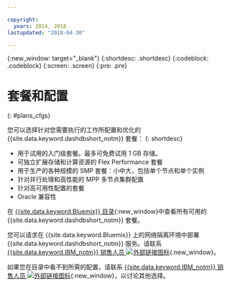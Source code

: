 ```yaml
---

copyright:
  years: 2014, 2018
lastupdated: "2018-04-30"

---
```


<!-- Attribute definitions --> 
{:new_window: target="_blank"}
{:shortdesc: .shortdesc}
{:codeblock: .codeblock}
{:screen: .screen}
{:pre: .pre}

# 套餐和配置
{: #plans_cfgs}

您可以选择针对您需要执行的工作所配置和优化的 {{site.data.keyword.dashdbshort_notm}} 套餐：
{: shortdesc}

   * 用于试用的入门级套餐。最多可免费试用 1 GB 存储。
   * 可独立扩展存储和计算资源的 Flex Performance 套餐
   * 用于生产的各种规模的 SMP 套餐：小中大，包括单个节点和单个实例
   * 针对并行处理和高性能的 MPP 多节点集群配置
   * 针对高可用性配置的套餐
   * Oracle 兼容性

在 [{{site.data.keyword.Bluemix}} 目录](https://console.bluemix.net/catalog/services/db2-warehouse){:new_window}中查看所有可用的 {{site.data.keyword.dashdbshort_notm}} 套餐。
<!--   * Plans configured for data warehouse and online analytical processing (OLAP) workloads: [{{site.data.keyword.dashdbshort_notm}}](https://console.bluemix.net/catalog/services/db2-warehouse){:new_window} -->
<!--   * Plans configured for high-speed, transactional processing (OLTP): [{{site.data.keyword.dashdbshort_notm}} for Transactions](https://console.ng.bluemix.net/catalog/services/dashdb-for-transactions-sql-database){:new_window} -->

您可以请求在 {{site.data.keyword.Bluemix}} 上的网络隔离环境中部署 {{site.data.keyword.dashdbshort_notm}} 服务。请联系 [{{site.data.keyword.IBM_notm}} 销售人员 ![外部链接图标](../../icons/launch-glyph.svg "外部链接图标")](https://www.ibm.com/connect/ibm/us/en/?lnk=fcw){:new_window}。

如果您在目录中看不到所需的配置，请联系 [{{site.data.keyword.IBM_notm}} 销售人员 ![外部链接图标](../../icons/launch-glyph.svg "外部链接图标")](https://www.ibm.com/connect/ibm/us/en/?lnk=fcw){:new_window}，以讨论其他选择。
